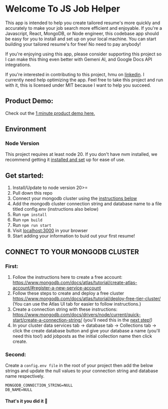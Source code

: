# Welcome To JS Job Helper
This app is intended to help you create tailored resume's more quickly and accurately to make your job search more efficient and enjoyable. If you're a Javascript, React, MongoDB, or Node engineer, this codebase app should be easy for you to install and set up on your local machine. You can start building your tailored resume's for free! No need to pay anybody!

If you're enjoying using this app, please consider supporting this project so I can make this thing even better with Gemeni AI, and Google Docs API integrations.

If you're interested in contributing to this project, hmu on [linkedin](https://www.linkedin.com/in/ryan-duer/). I currently need help optimizing the app. Feel free to take this project and run with it, this is licensed under MIT because I want to help you succeed.

## Product Demo:
Check out the [1 minute product demo here.](https://www.canva.com/design/DAGK1wvwwQI/9_J_b3jBfu8PgU9jNXiVjQ/watch?utm_content=DAGK1wvwwQI&utm_campaign=designshare&utm_medium=link&utm_source=editor)

## Environment

### Node Version
This project requires at least node 20. If you don't have nvm installed, we recommend getting it [installed and set](https://www.freecodecamp.org/news/node-version-manager-nvm-install-guide/) up for ease of use.

## Get started:
1. Install/Update to node version 20>=
2. Pull down this repo
3. Connect your mongodb cluster using the [instructions below](https://github.com/ryanAllMad/js-job-helper?tab=readme-ov-file#connect-to-your-mongodb-cluster)
4. Add the mongodb cluster connection string and database name to a file titled config.env (instructions also below)
5. Run `npm install`
6. Run `npm build`
7. Run `npm run start`
8. Visit [localhost:3000](http://localhost:3000/) in your browser
9. Start adding your information to buid out your first resume!


## CONNECT TO YOUR MONGODB CLUSTER
### First:
1. Follow the instructions here to create a free account: https://www.mongodb.com/docs/atlas/tutorial/create-atlas-account/#register-a-new-service-account
2. Follow these steps to create and deploy a free cluster https://www.mongodb.com/docs/atlas/tutorial/deploy-free-tier-cluster/ (You can use the Atlas UI tab for easier to follow instructions.)
3. Create a connection string with these instructions: https://www.mongodb.com/docs/drivers/node/current/quick-start/create-a-connection-string/ (you'll need this in the [next step!](https://github.com/ryanAllMad/js-job-helper?tab=readme-ov-file#connect-to-your-mongodb-cluster))
4. In your cluster data services tab -> database tab -> Collections tab -> click the create database button and give your database a name (you'll need this too!) add jobposts as the initial collection name then click create.

### Second:
Create a `config.env file` in the root of your project then add the below strings and update the null values to your connection string and database name respectively.

```
MONGODB_CONNECTION_STRING=NULL
DB_NAME=NULL
```

#### That's it you did it :tada: